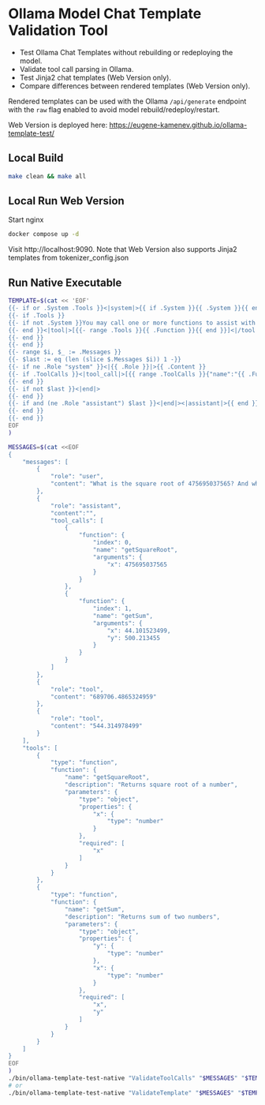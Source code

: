 # Ollama Model Chat Template Validation Tool
- Test Ollama Chat Templates without rebuilding or redeploying the model.
- Validate tool call parsing in Ollama.
- Test Jinja2 chat templates (Web Version only).
- Compare differences between rendered templates (Web Version only).

Rendered templates can be used with the Ollama `/api/generate` endpoint with the `raw` flag enabled to avoid model rebuild/redeploy/restart.

Web Version is deployed here: https://eugene-kamenev.github.io/ollama-template-test/

## Local Build
```bash
make clean && make all
```

## Local Run Web Version
Start nginx
```bash
docker compose up -d
```
Visit http://localhost:9090. Note that Web Version also supports Jinja2 templates from tokenizer_config.json

## Run Native Executable
```bash
TEMPLATE=$(cat << 'EOF'
{{- if or .System .Tools }}<|system|>{{ if .System }}{{ .System }}{{ end }}
{{- if .Tools }}
{{- if not .System }}You may call one or more functions to assist with the user query. You are provided with function signatures.
{{- end }}<|tool|>[{{- range .Tools }}{{ .Function }}{{ end }}]<|/tool|><|end|>
{{- end }}
{{- end }}
{{- range $i, $_ := .Messages }}
{{- $last := eq (len (slice $.Messages $i)) 1 -}}
{{- if ne .Role "system" }}<|{{ .Role }}|>{{ .Content }}
{{- if .ToolCalls }}<|tool_call|>[{{ range .ToolCalls }}{"name":"{{ .Function.Name }}","arguments":{{ .Function.Arguments }}}{{ end }}]<|/tool_call|>
{{- end }}
{{- if not $last }}<|end|>
{{- end }}
{{- if and (ne .Role "assistant") $last }}<|end|><|assistant|>{{ end }}
{{- end }}
{{- end }}
EOF
)

MESSAGES=$(cat <<EOF
{
    "messages": [
        {
            "role": "user",
            "content": "What is the square root of 475695037565? And what is the sum of 44.101523499 and 500.213455?"
        },
        {
            "role": "assistant",
            "content":"",
            "tool_calls": [
                {
                    "function": {
                        "index": 0,
                        "name": "getSquareRoot",
                        "arguments": {
                            "x": 475695037565
                        }
                    }
                },
                {
                    "function": {
                        "index": 1,
                        "name": "getSum",
                        "arguments": {
                            "x": 44.101523499,
                            "y": 500.213455
                        }
                    }
                }
            ]
        },
        {
            "role": "tool",
            "content": "689706.4865324959"
        },
        {
            "role": "tool",
            "content": "544.314978499"
        }
    ],
    "tools": [
        {
            "type": "function",
            "function": {
                "name": "getSquareRoot",
                "description": "Returns square root of a number",
                "parameters": {
                    "type": "object",
                    "properties": {
                        "x": {
                            "type": "number"
                        }
                    },
                    "required": [
                        "x"
                    ]
                }
            }
        },
        {
            "type": "function",
            "function": {
                "name": "getSum",
                "description": "Returns sum of two numbers",
                "parameters": {
                    "type": "object",
                    "properties": {
                        "y": {
                            "type": "number"
                        },
                        "x": {
                            "type": "number"
                        }
                    },
                    "required": [
                        "x",
                        "y"
                    ]
                }
            }
        }
    ]
}
EOF
)  
./bin/ollama-template-test-native "ValidateToolCalls" "$MESSAGES" "$TEMPLATE"
# or
./bin/ollama-template-test-native "ValidateTemplate" "$MESSAGES" "$TEMPLATE"
```
